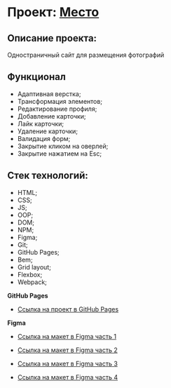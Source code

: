 # Проект: [Место](https://whereareyou666.github.io/mesto/)

## Описание проекта:
Одностраничный сайт для размещения фотографий

## Функционал
  * Адаптивная верстка;
  * Трансформация элементов;
  * Редактирование профиля;
  * Добавление карточки;
  * Лайк карточки;
  * Удаление карточки;
  * Валидация форм;
  * Закрытие кликом на оверлей;
  * Закрытие нажатием на Esc;

## Стек технологий:
  * HTML;
  * CSS;
  * JS;
  * OOP;
  * DOM;
  * NPM;
  * Figma;
  * Git;
  * GitHub Pages;
  * Bem;
  * Grid layout;
  * Flexbox;
  * Webpack;

**GitHub Pages**

* [Ссылка на проект в GitHub Pages](https://whereareyou666.github.io/mesto/)

**Figma**

* [Ссылка на макет в Figma часть 1](https://www.figma.com/file/2cn9N9jSkmxD84oJik7xL7/JavaScript.-Sprint-4?node-id=0-1&t=vSt2YX9w76bgg5kD-00)

* [Ссылка на макет в Figma часть 2](https://www.figma.com/file/bjyvbKKJN2naO0ucURl2Z0/JavaScript.-Sprint-5?node-id=0-1&t=OayEv6njGsshjSFe-0)

* [Ссылка на макет в Figma часть 3](https://www.figma.com/file/kRVLKwYG3d1HGLvh7JFWRT/JavaScript.-Sprint-6?type=design&node-id=0-1&t=MS9c9UP8yM8u1xp6-0)

* [Ссылка на макет в Figma часть 4](https://www.figma.com/file/PSdQFRHoxXJFs2FH8IXViF/JavaScript.-Sprint-9?type=design&node-id=0-1&mode=design&t=nhAnyfz1V87NlIdy-0)
